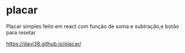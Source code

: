 # placar
Placar simples feito em react
com função de soma e subtração,e botão para resetar


https://davi38.github.io/placar/
